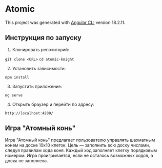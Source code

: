 # Atomic

This project was generated with [Angular CLI](https://github.com/angular/angular-cli) version 18.2.11.

## Инструкция по запуску

1. Клонировать репозиторий:

  `git clone <URL>`
  `cd atomic-knight`

2. Установить зависимости:

  `npm install`

3. Запустить приложение:

  `ng serve`

4. Открыть браузер и перейти по адресу:

  `http://localhost:4200/`

<h2>Игра "Атомный конь"</h2>
Игра "Атомный конь" предлагает пользователю управлять шахматным конем на доске 10x10 клеток. Цель — заполнить всю доску числами, следуя правилам хода коня. Каждый ход заполняет клетку порядковым номером. Игра проигрывается, если не осталось возможных ходов, а доска не заполнена.
